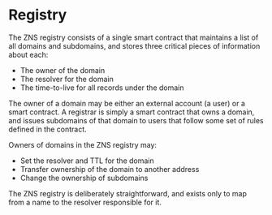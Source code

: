 # Registry

The ZNS registry consists of a single smart contract that maintains a list of all domains and subdomains, and stores three critical pieces of information about each:
- The owner of the domain
- The resolver for the domain
- The time-to-live for all records under the domain

The owner of a domain may be either an external account (a user) or a smart contract. A registrar is simply a smart contract that owns a domain, and issues subdomains of that domain to users that follow some set of rules defined in the contract.

Owners of domains in the ZNS registry may:
- Set the resolver and TTL for the domain
- Transfer ownership of the domain to another address
- Change the ownership of subdomains

The ZNS registry is deliberately straightforward, and exists only to map from a name to the resolver responsible for it.
